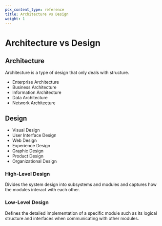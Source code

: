 ```yaml
---
pcx_content_type: reference
title: Architecture vs Design
weight: 1
---
```


# Architecture vs Design

## Architecture

Architecture is a type of design that only deals with structure.

-   Enterprise Architecture
-   Business Architecture
-   Information Architecture
-   Data Architecture
-   Network Architecture

## Design

-   Visual Design
-   User Interface Design
-   Web Design
-   Experience Design
-   Graphic Design
-   Product Design
-   Organizational Design

### High-Level Design

Divides the system design into subsystems and modules and captures how the modules interact with each other.

### Low-Level Design

Defines the detailed implementation of a specific module such as its logical structure and interfaces when communicating with other modules.
